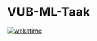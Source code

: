 # VUB-ML-Taak
[![wakatime](https://wakatime.com/badge/user/23a8b374-828d-46e1-9eb2-83a5387619e9/project/838312f3-5e2c-48a6-99ae-57d8b4aaee5f.svg)](https://wakatime.com/badge/user/23a8b374-828d-46e1-9eb2-83a5387619e9/project/838312f3-5e2c-48a6-99ae-57d8b4aaee5f)